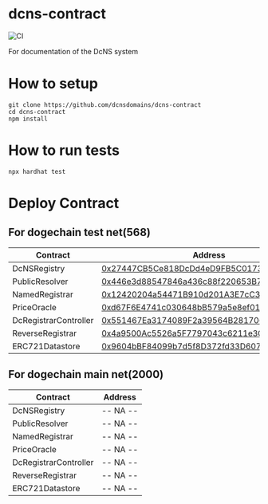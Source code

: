 # dcns-contract

![CI](https://github.com/dcnsdomains/dcns-contract/workflows/CI/badge.svg)

For documentation of the DcNS system

# How to setup

```
git clone https://github.com/dcnsdomains/dcns-contract
cd dcns-contract
npm install
```

# How to run tests

```
npx hardhat test
```

# Deploy Contract

## For dogechain test net(568)

| Contract              | Address                                                                                                                                 |
| --------------------- | --------------------------------------------------------------------------------------------------------------------------------------- |
| DcNSRegistry          | [0x27447CB5Ce818DcDd4eD9FB5C01737F84BBf09Fb](https://explorer-testnet.dogechain.dog/address/0x27447CB5Ce818DcDd4eD9FB5C01737F84BBf09Fb) |
| PublicResolver        | [0x446e3d88547846a436c88f220653B74B89513a19](https://explorer-testnet.dogechain.dog/address/0x446e3d88547846a436c88f220653B74B89513a19) |
| NamedRegistrar        | [0x12420204a54471B910d201A3E7cC30eA6e617671](https://explorer-testnet.dogechain.dog/address/0x12420204a54471B910d201A3E7cC30eA6e617671) |
| PriceOracle           | [0xd67F6E4741c030648bB579a5e8ef010d8F6224Fc](https://explorer-testnet.dogechain.dog/address/0xd67F6E4741c030648bB579a5e8ef010d8F6224Fc) |
| DcRegistrarController | [0x551467Ea3174089F2a39564B28170626376C8226](https://explorer-testnet.dogechain.dog/address/0x551467Ea3174089F2a39564B28170626376C8226) |
| ReverseRegistrar      | [0x4a9500Ac5526a5F7797043c6211e3C43a0Db0350](https://explorer-testnet.dogechain.dog/address/0x4a9500Ac5526a5F7797043c6211e3C43a0Db0350) |
| ERC721Datastore       | [0x9604bBF84099b7d5f8D372fd33D60773BFd38505](https://explorer-testnet.dogechain.dog/address/0x9604bBF84099b7d5f8D372fd33D60773BFd38505) |


## For dogechain main net(2000)

| Contract              | Address                                    |
| --------------------- | ------------------------------------------ |
| DcNSRegistry          | -- NA --                                   |
| PublicResolver        | -- NA --                                   |
| NamedRegistrar        | -- NA --                                   |
| PriceOracle           | -- NA --                                   |
| DcRegistrarController | -- NA --                                   |
| ReverseRegistrar      | -- NA --                                   |
| ERC721Datastore       | -- NA --                                   |
